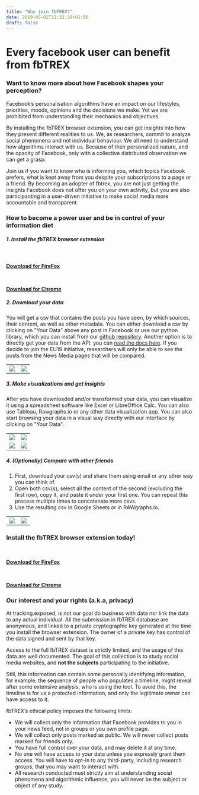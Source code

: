 ```yaml
---
title: "Why join fbTREX?"
date: 2019-05-02T11:22:29+01:00
draft: false
---
```

# Every facebook user can benefit from fbTREX
### Want to know more about how Facebook shapes your perception?

Facebook’s personalisation algorithms have an impact on our lifestyles, priorities, moods, opinions and the decisions we make. Yet we are prohibited from understanding their mechanics and objectives. 

By installing the fbTREX browser extension, you can get insights into how they present different realities to us. We, as researchers, commit to analyze social phenomena and not individual behaviour. We all need to understand how algorithms interact with us. Because of their personalized nature, and the opacity of Facebook, only with a collective distributed observation we can get a grasp. 

Join us if you want to know who is informing you, which topics Facebook prefers, what is kept away from you despite your subscriptions to a page or a friend. By becoming an adopter of fbtrex, you are not just getting the insights Facebook does not offer you on your own activity, but you are also participanting in a user-driven initiative to make social media more accountable and transparent.

### How to become a power user and be in control of your information diet

##### 1. Install the fbTREX browser extension

   <div class="column_1-2 center">
        <div class="icon-big firefox-icon"></div><br />
        <p><a href="https://addons.mozilla.org/en-US/firefox/addon/facebook-tracking-exposed/" target="_blank" class="btn"><b>Download for FireFox</b></a></p>
    </div>
    <div class="column_1-2 center right omega">
        <div class="icon-big chrome-icon"></div><br />
         <p><a href="https://chrome.google.com/webstore/detail/trackingexposed-investiga/fnknflppefckhjhecbfigfhlcbmcnmmi" target="_blank" class="btn"><b>Download for Chrome</b></a></p>
    </div>

<!--<a target="_blank" href="https://addons.mozilla.org/en-US/firefox/addon/facebook-tracking-exposed/"><img src="https://facebook.tracking.exposed/images/AMO-button_1.png"></a><a target="_blank" href="https://chrome.google.com/webstore/detail/facebooktrackingexposed/fnknflppefckhjhecbfigfhlcbmcnmmi"><img src="https://facebook.tracking.exposed/images/ChromeWebStore_Badge_v2_206x58.png"></a>-->

##### 2. Download your data

You will get a csv that contains the posts you have seen, by which sources, their content, as well as other metadata. You can either download a csv by clicking on "Your Data" above any post in Facebook or use our python library, which you can install from our [github repository](https://github.com/tracking-exposed/dashboard). Another option is to directly get your data from the API: you can [read the docs here](https://github.com/tracking-exposed/eu19/blob/master/texts-wip/api.md).
If you decide to join the EU19 initiative, researchers will only be able to see the posts from the News Media pages that will be compared.

<table><tr><td><img src="https://user-images.githubusercontent.com/40333748/57098627-dadcee00-6d1a-11e9-8512-a2cfa48271e2.png"></td><td><img src="https://user-images.githubusercontent.com/40333748/57107827-63668900-6d31-11e9-89c7-e5ea0f9acf3c.png"></td></tr></table>
  

##### 3. Make visualizations and get insights

After you have downloaded and/or transformed your data, you can visualize it using a spreadsheet software like Excel or LibreOffice Calc. You can also use Tableau, Rawgraphs.io or any other data visualization app. You can also start browsing your data in a visual way directly with our interface by clicking on "Your Data".

<table><tr><td><img src="https://user-images.githubusercontent.com/40333748/57097671-9f412480-6d18-11e9-8edd-ee027d4bceaf.png"></td><td><img src="https://user-images.githubusercontent.com/40333748/57097644-8a649100-6d18-11e9-9ec5-777527d90ca0.png"></td></tr><tr><td><img src="https://user-images.githubusercontent.com/40333748/57097704-b3852180-6d18-11e9-84f1-590c59a17ba5.png"></td><td><img src="https://user-images.githubusercontent.com/40333748/57106209-18e30d80-6d2d-11e9-80fe-7a5c94f29ddc.png"></td></tr></table>

##### 4. (Optionally) Compare with other friends

1. First, download your csv(s) and share them using email or any other way you can think of.
2. Open both csv(s), select all the content of the second (excluding the first row), copy it, and paste it under your first one. You can repeat this process multiple times to concatenate more csvs.
3. Use the resulting csv in Google Sheets or in  RAWgraphs.io.
<table><tr><td><img src="https://user-images.githubusercontent.com/40333748/57306578-5d7ef800-70e3-11e9-83b3-4e8fe59e4ff1.png"></td><td><img src="https://user-images.githubusercontent.com/40333748/57306586-62dc4280-70e3-11e9-974d-a7dcf0660275.png"></td></tr></table>

### Install the fbTREX browser extension today!

  <div class="column_1-2 center">
        <div class="icon-big firefox-icon"></div><br />
        <p><a href="https://addons.mozilla.org/en-US/firefox/addon/facebook-tracking-exposed/" target="_blank" class="btn"><b>Download for FireFox</b></a></p>
    </div>
    <div class="column_1-2 center right omega">
        <div class="icon-big chrome-icon"></div><br />
         <p><a href="https://chrome.google.com/webstore/detail/trackingexposed-investiga/fnknflppefckhjhecbfigfhlcbmcnmmi" target="_blank" class="btn"><b>Download for Chrome</b></a></p>
    </div>


### Our interest and your rights (a.k.a, privacy)

At tracking.exposed, is not our goal do business with data nor link the data to any actual individual. All the submission in fbTREX database are anonymous, and linked to a private cryptographic key generated at the time you install the browser extension. The owner of a private key has control of the data signed and sent by that key.

Access to the full fbTREX dataset is strictly limited, and the usage of this data are well documented. The goal of this collection is to study social media websites, and **not the subjects** participating to the initiative.

Still, this information can contain some personally identifying information, for example, the sequence of people who populates a timeline, might reveal after some extensive analysis, who is using the tool. To avoid this, the timeline is for us a protected information, and only the legitimate owner can have access to it.

fbTREX’s ethical policy imposes the following limits:

  * We will collect only the information that Facebook provides to you in your news feed, not in groups or you own profile page.
  * We will collect only posts marked as public. We will never collect posts marked for friends only.
  * You have full control over your data, and may delete it at any time.
  * No one will have access to your data unless you expressly grant them access. You will have to opt-in to any third-party, including research groups, that you may want to interact with.
  * All research conducted must strictly aim at understanding social phenomena and algorithmic influence, you will never be the subject or object of any study.
